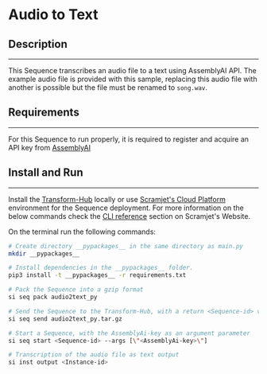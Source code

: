 
# Audio to Text 

## Description
---
This Sequence transcribes an audio file to a text using AssemblyAI API.
The example audio file is provided with this sample, replacing this audio file with another is possible but the file must be renamed to `song.wav`.<br/>

## Requirements
---
For this Sequence to run properly, it is required to register and acquire an API key from <a href ="https://www.assemblyai.com/" target="_blank">AssemblyAI</a>

## Install and Run
---
Install the <a href="https://docs.scramjet.org/platform/self-hosted-installation/" target="_blank">Transform-Hub</a> locally or use 
<a href="https://docs.scramjet.org/platform/get-started/" target="_blank">Scramjet's Cloud Platform</a> environment for the Sequence deployment.
For more information on the below commands check the 
<a href="https://docs.scramjet.org/platform/cli-reference/#useful-commands" target="_blank">CLI reference</a> section on Scramjet's Website.

On the terminal run the following commands:

```bash
# Create directory __pypackages__ in the same directory as main.py
mkdir __pypackages__

# Install dependencies in the __pypackages__ folder. 
pip3 install -t __pypackages__ -r requirements.txt

# Pack the Sequence into a gzip format
si seq pack audio2text_py

# Send the Sequence to the Transform-Hub, with a return <Sequence-id> value
si seq send audio2text_py.tar.gz

# Start a Sequence, with the AssemblyAi-key as an argument parameter
si seq start <Sequence-id> --args [\"<AssemblyAi-key>\"]

# Transcription of the audio file as text output
si inst output <Instance-id>
```